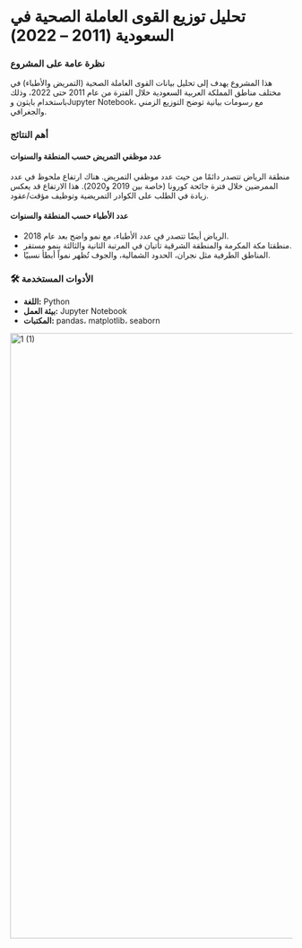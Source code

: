 #  تحليل توزيع القوى العاملة الصحية في السعودية (2011 – 2022)



###  نظرة عامة على المشروع
هذا المشروع يهدف إلى تحليل بيانات القوى العاملة الصحية (التمريض والأطباء) في مختلف مناطق المملكة العربية السعودية خلال الفترة من عام 2011 حتى 2022، وذلك باستخدام بايثون وJupyter Notebook، مع رسومات بيانية توضح التوزيع الزمني والجغرافي.



###  أهم النتائج

####  عدد موظفي التمريض حسب المنطقة والسنوات
 منطقة الرياض تتصدر دائمًا من حيث عدد موظفي التمريض.
هناك ارتفاع ملحوظ في عدد الممرضين خلال فترة جائحة كورونا (خاصة بين 2019 و2020).
هذا الارتفاع قد يعكس زيادة في الطلب على الكوادر التمريضية وتوظيف مؤقت/عقود.



####  عدد الأطباء حسب المنطقة والسنوات
- الرياض أيضًا تتصدر في عدد الأطباء، مع نمو واضح بعد عام 2018.
- منطقتا مكة المكرمة والمنطقة الشرقية تأتيان في المرتبة الثانية والثالثة بنمو مستقر.
- المناطق الطرفية مثل نجران، الحدود الشمالية، والجوف تُظهر نمواً أبطأ نسبيًا.


### 🛠️ الأدوات المستخدمة
- **اللغة:** Python  
- **بيئة العمل:** Jupyter Notebook  
- **المكتبات:** pandas، matplotlib، seaborn  








<img width="1920" height="1080" alt="1 (1)" src="https://github.com/user-attachments/assets/ab64e249-7172-4971-8654-36736e25e17b" />
